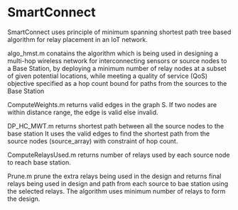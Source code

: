 # SmartConnect

SmartConnect uses principle of minimum spanning shortest path tree based algorithm for relay placement in an IoT network.

algo_hmst.m conatains the algorithm which is being used in designing a multi-hop wireless network for interconnecting sensors or source nodes to a Base Station, by deploying a minimum number of relay nodes at a subset of given potential locations, while meeting a quality of service (QoS) objective specified as a hop count bound for paths from the sources to the Base Station

ComputeWeights.m returns valid edges in the graph S.
If two nodes are within distance range, the edge is valid else invalid.

DP_HC_MWT.m returns shortest path between all the source nodes to the base station
It uses the valid edges to find the shortest path from the source nodes (source_array) with constraint of hop count.

ComputeRelaysUsed.m returns number of relays used by each source node to reach base station.

Prune.m prune the extra relays being used in the design and returns final relays being used in design and path from each source to bae station using the selected relays.
The algorithm uses minimum number of relays to form the design.



